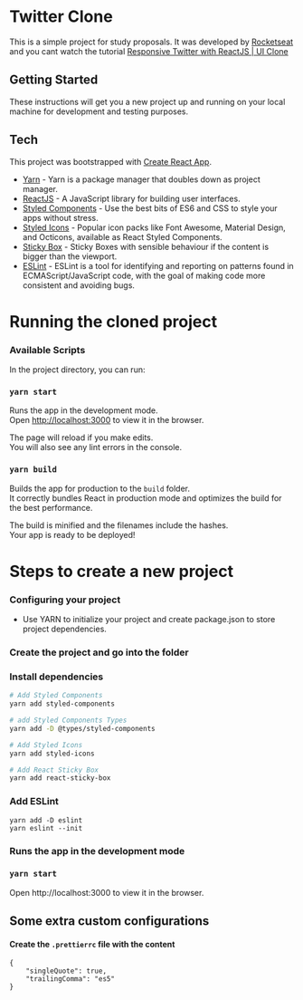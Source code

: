 # Twitter Clone

This is a simple project for study proposals. It was developed by [Rocketseat](https://rocketseat.com.br) and you cant watch the tutorial [Responsive Twitter with ReactJS | UI Clone](https://www.youtube.com/watch?v=K-8z_4xvT3o&t=456s)

## Getting Started

These instructions will get you a new project up and running on your local machine for development and testing purposes.

## Tech

This project was bootstrapped with [Create React App](https://github.com/facebook/create-react-app).

- [Yarn] - Yarn is a package manager that doubles down as project manager.
- [ReactJS] - A JavaScript library for building user interfaces.
- [Styled Components] - Use the best bits of ES6 and CSS to style your apps without stress.
- [Styled Icons] - Popular icon packs like Font Awesome, Material Design, and Octicons, available as React Styled Components.
- [Sticky Box] - Sticky Boxes with sensible behaviour if the content is bigger than the viewport.
- [ESLint] - ESLint is a tool for identifying and reporting on patterns found in ECMAScript/JavaScript code, with the goal of making code more consistent and avoiding bugs.

# Running the cloned project

### Available Scripts

In the project directory, you can run:

### `yarn start`

Runs the app in the development mode.<br />
Open [http://localhost:3000](http://localhost:3000) to view it in the browser.

The page will reload if you make edits.<br />
You will also see any lint errors in the console.

### `yarn build`

Builds the app for production to the `build` folder.<br />
It correctly bundles React in production mode and optimizes the build for the best performance.

The build is minified and the filenames include the hashes.<br />
Your app is ready to be deployed!

# Steps to create a new project

### Configuring your project

- Use YARN to initialize your project and create package.json to store project dependencies.

### Create the project and go into the folder

### Install dependencies

```bash
# Add Styled Components
yarn add styled-components

# add Styled Components Types
yarn add -D @types/styled-components

# Add Styled Icons
yarn add styled-icons

# Add React Sticky Box
yarn add react-sticky-box

```

### Add ESLint

```
yarn add -D eslint
yarn eslint --init
```

### Runs the app in the development mode

### `yarn start`

Open http://localhost:3000 to view it in the browser.

## Some extra custom configurations

#### Create the `.prettierrc` file with the content

```
{
    "singleQuote": true,
    "trailingComma": "es5"
}
```

[yarn]: https://yarnpkg.com
[reactjs]: https://reactjs.org
[styled components]: https://styled-components.com
[styled icons]: https://styled-icons.js.org
[sticky box]: https://react-sticky-box.codecks.io/
[eslint]: https://eslint.org
